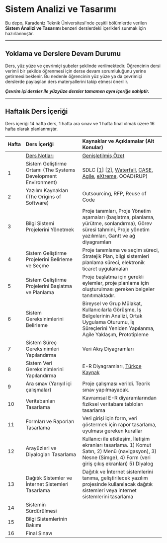 # Sistem Analizi ve Tasarımı

Bu depo, Karadeniz Teknik Üniversitesi'nde çeşitli bölümlerde verilen **Sistem Analizi ve Tasarımı** benzeri derslerdeki içerikleri sunmak için hazırlanmıştır.

---

## Yoklama ve Derslere Devam Durumu
Ders, yüz yüze ve çevrimiçi şubeler şeklinde verilmektedir. Öğrencinin dersi verimli bir şekilde öğrenmesi için derse devam sorumluluğunu yerine getirmesi beklenir. Bu nedenle öğrencinin yüz yüze ya da çevrimiçi derslerde paylaşılan ders materyallerini takip etmesi önerilir. 

**_Çevrim içi dersler ile yüzyüze dersler tamamen aynı içeriğe sahiptir._**


---

## Haftalık Ders İçeriği
Ders içeriği 14 hafta ders, 1 hafta ara sınav ve 1 hafta final olmak üzere 16 hafta olarak planlanmıştır.

| Hafta | Ders İçeriği                                                 | Kaynaklar ve Açıklamalar (Alt Konular)    |
| :--   | :--                                                          | :--    |
|       |  [Ders Notları][ders_not]                                    |  [Genişletilmiş Özet][ders-ozet] |
| 1     | Sistem Geliştirme Ortamı (The Systems Development Environment)   | SDLC [[1][k1]] [[2][k2]], [Waterfall][k3], [CASE][k4], [Agile][ref-agile], [eXtreme][ref-XP], OOAD(RUP)  |
| 2     | Yazılım Kaynakları (The Origins of Software)                     | Outsourcing, RFP, Reuse of Code |
| 3     | Bilgi Sistemi Projelerini Yönetmek                                    | Proje tanımları, Proje Yönetim aşamaları (başlatma, planlama, yürütme, sonlandırma), Görev süresi tahmini, Proje yönetim yazılımları, Gantt ve ağ diyagramları |
| 4     | Sistem Geliştirme Projelerini Belirleme ve Seçme        | Proje tanımlama ve seçim süreci, Stratejik Plan, bilgi sistemleri planlama süreci, elektronik ticaret uygulamaları |
| 5     | Sistem Geliştirme Projelerini Başlatma ve Planlama      | Proje başlatma için gerekli eylemler, proje planlama için oluşturulması gereken belgeler tanıtımaktadır.  |
| 6     | Sistem Gereksinimlerini Belirleme                         | Bireysel ve Grup Mülakat, Kullanıcılarla Görüşme, İş Belgelerinin Analizi, Ortak Uygulama Oturumu, İş Süreçlerini Yeniden Yapılanma, Agile Yaklaşım, Prototipleme  |
| 7     | Sistem Süreç Gereksinimleri Yapılandırma              | Veri Akış Diyagramları  |
| 8     | Sistem Veri Gereksinimlerini Yapılandırma             | E-R Diyagramları, [Türkçe Kaynak][er-kaynak] |
| 9     | Ara sınav  (Yarıyıl içi çalışmalar)        | Proje çalışması verildi. Teorik sınav yapılmayacak. |
| 10    | Veritabanları Tasarlama      | Kavramsal E-R diyaramlarından fiziksel veritabanı tabloları tasarlama  |
| 11    | Formları ve Raporları Tasarlama  | Veri girişi için form, veri göstermek için rapor tasarlama, uyulması gereken kurallar  |
| 12    | Arayüzleri ve Diyalogları Tasarlama      | Kullanıcı ile etkileşim, İletişim ekranları tasarlama. 1) Komut Satırı, 2) Menü (navigasyon), 3) Nesne (Simge), 4) Form (veri giriş çıkış ekranları) 5) Diyalog |
| 13    | Dağıtık Sistemler ve İnternet Sistemleri Tasarlama   | Dağıtık ve İnternet sistemlerini tanıma, geliştirilecek yazılım projesinde kullanılacak dağıtık sistemleri veya internet sistemlerini tasarlama |
| 14    | Sistemin Sürdürülmesi                     |   |
| 15    | Bilgi Sistemlerinin Bakımı                          |   |
| 16    | Final Sınavı                                                  |   |

[k1]: https://medium.com/@denizkilinc/yaz%C4%B1l%C4%B1m-ya%C5%9Fam-d%C3%B6ng%C3%BCs%C3%BC-temel-a%C5%9Famalar%C4%B1-software-development-life-cycle-core-processes-197a4b503696
[k2]: https://stringfixer.com/tr/System_development_life_cycle
[k3]: http://www.aspmvcnet.com/tr/m/yazilim-muhendisligi/selale-yontemi-waterfall-modeli.html
[k4]: https://www.tutorialspoint.com/software_engineering/case_tools_overview.htm
[yklm21b]: https://docs.google.com/forms/d/e/1FAIpQLSeVb7crsM0E35dSx6o2uJEika3Fc1bXs7EDwsob69ZcGuSfRw/closedform
[ders_not]: https://docs.google.com/document/d/1liqjasMVgD2V0Ys--VdjbnYajLefHFDtAWBVAfPzT0Q/edit?usp=sharing
[ref-agile]: https://www.acmagile.com/blog/agile-nedir
[ref-XP]: https://medium.com/@ahmetuyar/extreme-programming-xp-nedir-ddc003a515c4
[ders-ozet]: https://docs.google.com/document/d/1x-0BA75XJTY0XNIc7AtInLDZ1UFtLD492tSfKi3i9mk/edit?usp=sharing
[er-kaynak]: https://medium.com/bilgisayar-ve-bili%C5%9Fim-teknolojileri-kul%C3%BCb%C3%BC/e-r-diyagram-9c2597e540c8
